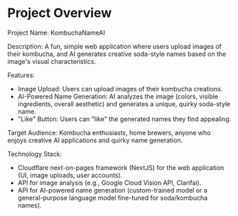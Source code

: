 # Project Overview

Project Name: KombuchaNameAI

Description: A fun, simple web application where users upload images of their kombucha, and AI generates creative soda-style names based on the image's visual characteristics.

Features:

*   Image Upload: Users can upload images of their kombucha creations.
*   AI-Powered Name Generation: AI analyzes the image (colors, visible ingredients, overall aesthetic) and generates a unique, quirky soda-style name.
*   "Like" Button: Users can "like" the generated names they find appealing.

Target Audience: Kombucha enthusiasts, home brewers, anyone who enjoys creative AI applications and quirky name generation.

Technology Stack:

*   Cloudflare next-on-pages framework (NextJS) for the web application (UI, image uploads, user accounts).
*   API for image analysis (e.g., Google Cloud Vision API, Clarifai).
*   API for AI-powered name generation (custom-trained model or a general-purpose language model fine-tuned for soda/kombucha names).